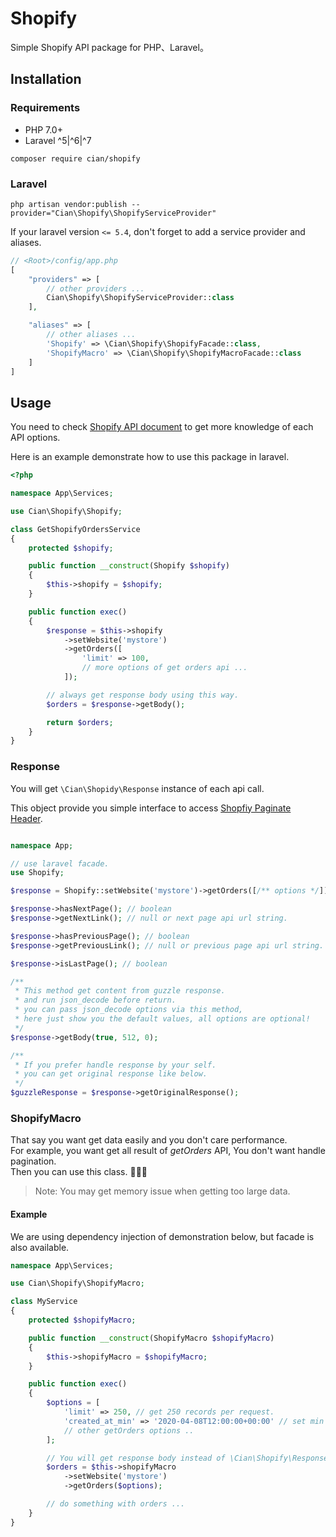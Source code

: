 # Shopify

Simple Shopify API package for PHP、Laravel。  

## Installation
### Requirements

- PHP 7.0+
- Laravel ^5|^6|^7

```
composer require cian/shopify
```

### Laravel

```shell
php artisan vendor:publish --provider="Cian\Shopify\ShopifyServiceProvider"
```

If your laravel version `<= 5.4`, don't forget to add a service provider and aliases.  

```php
// <Root>/config/app.php
[
    "providers" => [
        // other providers ...
        Cian\Shopify\ShopifyServiceProvider::class
    ],

    "aliases" => [
        // other aliases ...
        'Shopify' => \Cian\Shopify\ShopifyFacade::class,
        'ShopifyMacro' => \Cian\Shopify\ShopifyMacroFacade::class
    ]
]
```

## Usage

You need to check [Shopify API document](https://shopify.dev/docs/admin-api/rest/reference/) to get more knowledge of each API options.  

Here is an example demonstrate how to use this package in laravel.  

```php
<?php

namespace App\Services;

use Cian\Shopify\Shopify;

class GetShopifyOrdersService
{
    protected $shopify;

    public function __construct(Shopify $shopify)
    {
        $this->shopify = $shopify;
    }

    public function exec()
    {
        $response = $this->shopify
            ->setWebsite('mystore')
            ->getOrders([
                'limit' => 100,
                // more options of get orders api ...
            ]);

        // always get response body using this way.
        $orders = $response->getBody();

        return $orders;
    }
}

```

### Response

You will get `\Cian\Shopidy\Response` instance of each api call.  

This object provide you simple interface to access [Shopfiy Paginate Header](https://shopify.dev/tutorials/make-paginated-requests-to-rest-admin-api).

```php

namespace App;

// use laravel facade.
use Shopify;

$response = Shopify::setWebsite('mystore')->getOrders([/** options */]);

$response->hasNextPage(); // boolean
$response->getNextLink(); // null or next page api url string.

$response->hasPreviousPage(); // boolean
$response->getPreviousLink(); // null or previous page api url string.

$response->isLastPage(); // boolean

/**
 * This method get content from guzzle response.
 * and run json_decode before return.
 * you can pass json_decode options via this method,
 * here just show you the default values, all options are optional!
 */
$response->getBody(true, 512, 0);

/**
 * If you prefer handle response by your self.
 * you can get original response like below.
 */
$guzzleResponse = $response->getOriginalResponse();
```

### ShopifyMacro

That say you want get data easily and you don't care performance.  
For example, you want get all result of *getOrders* API, You don't want handle pagination.  
Then you can use this class. 🍻🍻🍻  

> Note: You may get memory issue when getting too large data.

#### Example

We are using dependency injection of demonstration below, but facade is also available.

```php
namespace App\Services;

use Cian\Shopify\ShopifyMacro;

class MyService
{
    protected $shopifyMacro;

    public function __construct(ShopifyMacro $shopifyMacro)
    {
        $this->shopifyMacro = $shopifyMacro;
    }

    public function exec()
    {
        $options = [
            'limit' => 250, // get 250 records per request.
            'created_at_min' => '2020-04-08T12:00:00+00:00' // set min date
            // other getOrders options ..
        ];

        // You will get response body instead of \Cian\Shopify\Response instance.
        $orders = $this->shopifyMacro
            ->setWebsite('mystore')
            ->getOrders($options);

        // do something with orders ...
    }
}
```
